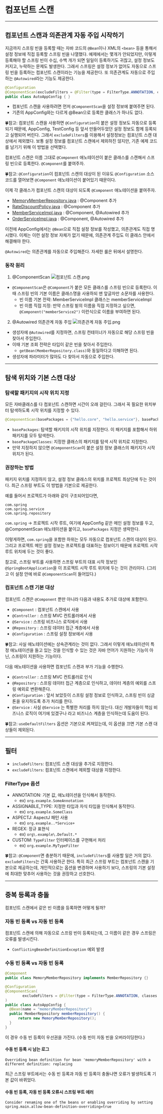 # 컴포넌트 스캔

---
## 컴포넌트 스캔과 의존관계 자동 주입 시작하기
지금까지 스프링 빈을 등록할 때는 자바 코드의 `@Bean`이나 XML의 `<bean>` 등을 통해서 설정 정보에 직접 등록할 스프링 빈을 나열했다. 예제에서는 몇개가 안되었지만, 이렇게 등록해야 할 스프링 빈이 수십, 수백 개가 되면 일일이 등록하기도 귀찮고,
설정 정보도 커지고, 누락하는 문제도 발생한다. 그래서 스프링은 설정 정보가 없어도 자동으로 스프링 빈을 등록하는 컴포넌트 스캔이라는 기능을 제공한다. 또 의존관계도 자동으로 주입하는 `@Autowired`라는 기능도 제공한다.

```java
@Configuration
@ComponentScan(excludeFilters = @Filter(type = FilterType.ANNOTATION, classes = Configuration.class))
public class AutoAppConfig { }
```
- 컴포넌트 스캔을 사용하려면 먼저 `@ComponentScan`을 설정 정보에 붙여주면 된다.
- 기존의 AppConfig와는 다르게 @Bean으로 등록한 클래스가 하나도 없다.

🍀참고: 컴포넌트 스캔을 사용하면 `@Configuration`이 붙은 설정 정보도 자동으로 등록되기 때문에, 
AppConfig, TestConfig 등 앞서 만들어두었던 설정 정보도 함께 등록되고 실행되어 버린다. 그래서 `excludeFilters`를 이용해서 설정정보는 컴포넌트 스캔 대상에서 제외했다.
보통 설정 정보를 컴포넌트 스캔에서 제외하진 않지만, 기존 예제 코드를 남기기 위해 이 방법을 선택했다.

컴포넌트 스캔은 이름 그대로 `@Component` 애노테이션이 붙은 클래스를 스캔해서 스프링 빈으로 등록한다. `@Component`를 붙여주자.

🍀참고: `@Configuration`이 컴포넌트 스캔의 대상이 된 이유도 `@Configuration` 소스코드를 열어보면 `@Component` 애노테이션이 붙어있기 때문이다.

이제 각 클래스가 컴포넌트 스캔의 대상이 되도록 `@Component` 애노테이션을 붙여주자.
- [MemoryMemberRepository.java](..%2Fsrc%2Fmain%2Fjava%2Fhello%2FSpring%2Fmember%2FMemoryMemberRepository.java) : @Component 추가
- [RateDiscountPolicy.java](..%2Fsrc%2Fmain%2Fjava%2Fhello%2FSpring%2Fdiscount%2FRateDiscountPolicy.java) : @Component 추가
- [MemberServiceImpl.java](..%2Fsrc%2Fmain%2Fjava%2Fhello%2FSpring%2Fmember%2FMemberServiceImpl.java) : @Component, @Autowired 추가
- [OrderServiceImpl.java](..%2Fsrc%2Fmain%2Fjava%2Fhello%2FSpring%2Forder%2FOrderServiceImpl.java) : @Component, @Autowired 추가

이전에 AppConfig에서는 `@Bean`으로 직접 설정 정보를 작성했고, 의존관계도 직접 명시했다. 이제는 이런 설정 정보 자체가 없기 때문에, 의존관계 주입도 이 클래스 안에서 해결해야 한다.

`@Autowired`는 의존관계를 자동으로 주입해준다. 자세한 룰은 뒤에서 설명한다.


### 동작 원리
1. @ComponentScan
![컴포넌트 스캔.png](img%2F%EC%BB%B4%ED%8F%AC%EB%84%8C%ED%8A%B8%20%EC%8A%A4%EC%BA%94.png)
- `@ComponentScan`은 `@Component`가 붙은 모든 클래스를 스프링 빈으로 등록한다.
이때 스프링 빈의 기본 이름은 클래스명을 사용하되 맨 앞글자만 소문자를 사용한다.
  - 빈 이름 기본 전략: MemberServiceImpl 클래스는 memberServiceImpl
  - 빈 이름 직접 지정: 만약 스프링 빝의 이름을 직접 지정하고 싶으면, `@Component("memberService2")` 이런식으로 이름을 부여하면 된다.
2. @Autowired 의존관계 자동 주입
![의존관계 자동 주입.png](img%2F%EC%9D%98%EC%A1%B4%EA%B4%80%EA%B3%84%20%EC%9E%90%EB%8F%99%20%EC%A3%BC%EC%9E%85.png)
- 생성자에 `@Autowired`를 지정하면, 스프링 컨테이너가 자동으로 해당 스프링 빈을 찾아서 주입한다.
- 이때 기본 조회 전략은 타입이 같은 빈을 찾아서 주입한다.
  - `getBean(MemberRepository.class)`와 동일하다고 이해하면 된다.
- 생성자에 파라미터가 많아도 다 찾아서 자동으로 주입한다.

---
## 탐색 위치와 기본 스캔 대상

### 탐색할 패키지의 시작 위치 지정

모든 자바클래스를 다 컴포넌트 스캔하면 시간이 오래 걸린다. 그래서 꼭 필요한 위치부터 탐색하도록 시작 위치를 지정할 수 있다.
```java
@ComponentScan(basePackages = {"hello.core", "hello.service"}, basePackageClasses = AutoAppConfig.class)
```
- `basePackages`: 탐색할 패키지의 시작 위치를 지정한다. 이 패키지를 포함해서 하위 패키지를 모두 탐색한다.
- `basePackageClasses`: 지정한 클래스의 패키지를 탐색 시작 위치로 지정한다.
- 만약 지정하지 않으면 `@ComponentScan`이 붙은 설정 정보 클래스의 패키지가 시작 위치가 된다.

### 권장하는 방법
패키지 위치를 지정하지 않고, 설정 정보 클래스의 위치를 프로젝트 최상단에 두는 것이다. 최근 스프링 부트도 이 방법을 기본으로 제공한다.

예를 들어서 프로젝트가 아래와 같이 구조되어있다면,
```
com.spring
com.spring.service
com.spring.repository
```
`com.spring` -> 프로젝트 시작 루트, 여기에 AppConfig 같은 메인 설정 정보를 두고, @ComponentScan 애노테이션을 붙이고, `basePackages` 지정은 생략한다.

이렇게하면, `com.spring`을 포함한 하위는 모두 자동으로 컴포넌트 스캔의 대상이 된다. 그리고 프로젝트 메인 설정 정보는 프로젝트를 대표하는 정보이기 때문에
프로젝트 시작 루트 위치에 두는 것이 좋다.

참고로, 스프링 부트를 사용하면 스프링 부트의 대표 시작 정보인 `@SpringBootApplication`을 이 프로젝트 시작 루트 위치에 두는 것이 관리이다. (그리고 이 설정 안에 바로 `@ComponentScan`이 들어있다.)

### 컴포넌트 스캔 기본 대상
컴포넌트 스캔은 `@Component` 뿐만 아니라 다음과 내용도 추가로 대상에 포함한다.
- `@Component` : 컴포넌트 스캔에서 사용
- `@Controller` : 스프링 MVC 컨트롤러에서 사용
- `@Service` : 스프링 비즈니스 로직에서 사용
- `@Repository` : 스프링 데이터 접근 계층에서 사용
- `@Configuration` : 스프링 설정 정보에서 사용

🍀참고: 사실 애노테이션에는 상속관계라는 것이 없다. 그래서 이렇게 애노테이션이 특정 애노테이션을 들고 있는 것을 인식할 수 있는 것은
자바 언어가 지원하는 기능이 아닌, 스프링이 지원하는 기능이다.

다음 애노테이션을 사용하면 컴포넌트 스캔과 부가 기능을 수행한다.
- `@Controller` : 스프링 MVC 컨트롤러로 인식
- `@Repository` : 스프링 데이터 접근 계층으로 인식하고, 데이터 계층의 예외를 스프링 예외로 변환해준다. 
- `@Configuration` : 앞서 보았듯이 스프링 설정 정보로 인식하고, 스프링 빈이 싱글톤을 유지하도록 추가 처리를 한다.
- `@Service` : 사실 `@Service` 는 특별한 처리를 하지 않는다. 대신 개발자들이 핵심 비즈니스 로직이 여기에 있겠구나 라고 비즈니스 계층을 인식하는데 도움이 된다.

🍀참고: `useDefaultFilters` 옵션은 기본으로 켜져있는데, 이 옵션을 끄면 기본 스캔 대상들이 제외된다.

---
## 필터
- `includeFilters`: 컴포넌트 스캔 대상을 추가로 지정한다.
- `excludeFilters`: 컴포넌트 스캔에서 제외할 대상을 지정한다.

### FilterType 옵션
- ANNOTATION: 기본 값, 애노테이션을 인식해서 동작한다.
  - ex) `org.example.SomeAnnotation`
- ASSIGNABLE_TYPE: 지정한 타입과 자식 타입을 인식해서 동작한다.
  - ex) `org.example.SomeClass`
- ASPECTJ: AspectJ 패턴 사용
  - ex) `org.example..*Service+`
- REGEX: 정규 표현식
  - ex) `org\.example\.Default.*`
- CUSTOM: `TypeFilter` 인터페이스를 구현해서 처리
  - ex) `org.example.MyTypeFilter`

🍀참고: `@Component`면 충분하기 때문에, `includeFilters`를 사용할 일은 거의 없다. `excludeFilters`는 간혹 사용하곤 한다.
특히 최근 스프링 부트는 컴포넌트 스캔을 기본으로 제공하는데, 개인적으로는 옵션을 변경하며 사용하기 보다, 스프링의 기본 설정에 최대한 맞추어 사용하는 것을 권장하고 선호한다.


---
## 중복 등록과 충돌
컴포넌트 스캔에서 같은 빈 이름을 등록하면 어떻게 될까?

### 자동 빈 등록 vs 자동 빈 등록
컴포넌트 스캔에 의해 자동으로 스프링 빈이 등록되는데, 그 이름이 같은 경우 스프링은 오류를 발생시킨다.
- `ConflictingBeanDefinitionException` 예외 발생

### 수동 빈 등록 vs 자동 빈 등록
```java
@Component
public class MemoryMemberRepository implements MemberRepository {}
```

```java
@Configuration
@ComponentScan(
        excludeFilters = @Filter(type = FilterType.ANNOTATION, classes = Configuration.class)
)
public class AutoAppConfig {
  @Bean(name = "memoryMemberRepository")
  public MemberRepository memberRepository() {
      return new MemoryMemberRepository();
  }
}
```
이 경우 수동 빈 등록이 우선권을 가진다. (수동 빈이 자동 빈을 오버라이딩한다.)

#### 수동 빈 등록 시 남는 로그
`Overriding bean definition for bean 'memoryMemberRepository' with a different definition: replacing`

최근 스프링 부트에서는 수동 빈 등록과 자동 빈 등록이 충돌나면 오류가 발생하도록 기본 값이 바뀌었다.

#### 수동 빈 등록, 자동 빈 등록 오류시 스프링 부트 에러
`Consider renaming one of the beans or enabling overriding by setting spring.main.allow-bean-definition-overriding=true`


